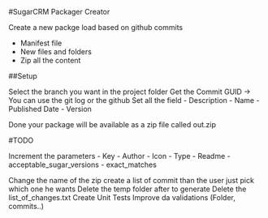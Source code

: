 #SugarCRM Packager Creator

Create a new packge load based on github commits

- Manifest file
- New files and folders
- Zip all the content


##Setup

Select the branch you want in the project folder
Get the Commit GUID -> You can use the git log or the github
Set all the field
	- Description
	- Name
	- Published Date
	- Version

Done your package will be available as a zip file called out.zip

#TODO

Increment the parameters 
	- Key
	- Author
	- Icon
	- Type
	- Readme
	- acceptable_sugar_versions
	- exact_matches

Change the name of the zip
create a list of commit than the user just pick which one he wants
Delete the temp folder after to generate
Delete the list_of_changes.txt
Create Unit Tests
Improve da validations (Folder, commits..)